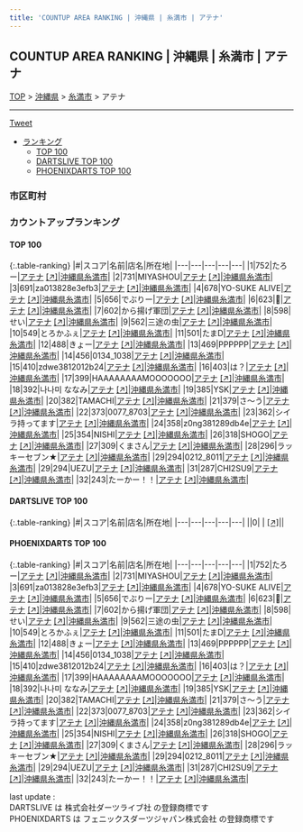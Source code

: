 ```yaml
---
title: 'COUNTUP AREA RANKING | 沖縄県 | 糸満市 | アテナ'
---
```

## COUNTUP AREA RANKING | 沖縄県 | 糸満市 | アテナ

[TOP](/darts/rank/) > [沖縄県](/darts/rank/沖縄県/) > [糸満市](/darts/rank/沖縄県/糸満市/) > アテナ

___

<a href="https://twitter.com/share?ref_src=twsrc%5Etfw" data-text="COUNTUP AREA RANKING | 沖縄県糸満市アテナ" class="twitter-share-button" data-hashtags="DARTSLIVE,PHOENIXDARTS,darts,ダーツ" data-show-count="false">Tweet</a>

* [ランキング](#カウントアップランキング)
    * [TOP 100](#top-100)
    * [DARTSLIVE TOP 100](#dartslive-top-100)
    * [PHOENIXDARTS TOP 100](#phoenixdarts-top-100)

### 市区町村

<ul>

</ul>

### カウントアップランキング

#### TOP 100



{:.table-ranking}
|#|スコア|名前|店名|所在地|
|---|---|---|---|---|
|1|752|<span class="rank-name-pd">たろー</span>|<a href="/darts/rank/shops/72096.html">アテナ</a> <a href="https://vs.phoenixdarts.com/jp/shop/shopDetailInfo/s_72096?s_seq=72096">[↗]</a>|<a href="/darts/rank/沖縄県/糸満市">沖縄県糸満市</a>|
|2|731|<span class="rank-name-pd">MIYASHOU</span>|<a href="/darts/rank/shops/72096.html">アテナ</a> <a href="https://vs.phoenixdarts.com/jp/shop/shopDetailInfo/s_72096?s_seq=72096">[↗]</a>|<a href="/darts/rank/沖縄県/糸満市">沖縄県糸満市</a>|
|3|691|<span class="rank-name-pd">za013828e3efb3</span>|<a href="/darts/rank/shops/72096.html">アテナ</a> <a href="https://vs.phoenixdarts.com/jp/shop/shopDetailInfo/s_72096?s_seq=72096">[↗]</a>|<a href="/darts/rank/沖縄県/糸満市">沖縄県糸満市</a>|
|4|678|<span class="rank-name-pd">YO-SUKE ALIVE</span>|<a href="/darts/rank/shops/72096.html">アテナ</a> <a href="https://vs.phoenixdarts.com/jp/shop/shopDetailInfo/s_72096?s_seq=72096">[↗]</a>|<a href="/darts/rank/沖縄県/糸満市">沖縄県糸満市</a>|
|5|656|<span class="rank-name-pd">でぶりー</span>|<a href="/darts/rank/shops/72096.html">アテナ</a> <a href="https://vs.phoenixdarts.com/jp/shop/shopDetailInfo/s_72096?s_seq=72096">[↗]</a>|<a href="/darts/rank/沖縄県/糸満市">沖縄県糸満市</a>|
|6|623|<span class="rank-name-pd">🖕</span>|<a href="/darts/rank/shops/72096.html">アテナ</a> <a href="https://vs.phoenixdarts.com/jp/shop/shopDetailInfo/s_72096?s_seq=72096">[↗]</a>|<a href="/darts/rank/沖縄県/糸満市">沖縄県糸満市</a>|
|7|602|<span class="rank-name-pd">から揚げ軍団</span>|<a href="/darts/rank/shops/72096.html">アテナ</a> <a href="https://vs.phoenixdarts.com/jp/shop/shopDetailInfo/s_72096?s_seq=72096">[↗]</a>|<a href="/darts/rank/沖縄県/糸満市">沖縄県糸満市</a>|
|8|598|<span class="rank-name-pd">せい</span>|<a href="/darts/rank/shops/72096.html">アテナ</a> <a href="https://vs.phoenixdarts.com/jp/shop/shopDetailInfo/s_72096?s_seq=72096">[↗]</a>|<a href="/darts/rank/沖縄県/糸満市">沖縄県糸満市</a>|
|9|562|<span class="rank-name-pd">三途の虫</span>|<a href="/darts/rank/shops/72096.html">アテナ</a> <a href="https://vs.phoenixdarts.com/jp/shop/shopDetailInfo/s_72096?s_seq=72096">[↗]</a>|<a href="/darts/rank/沖縄県/糸満市">沖縄県糸満市</a>|
|10|549|<span class="rank-name-pd">とろかふぇ</span>|<a href="/darts/rank/shops/72096.html">アテナ</a> <a href="https://vs.phoenixdarts.com/jp/shop/shopDetailInfo/s_72096?s_seq=72096">[↗]</a>|<a href="/darts/rank/沖縄県/糸満市">沖縄県糸満市</a>|
|11|501|<span class="rank-name-pd">たまD</span>|<a href="/darts/rank/shops/72096.html">アテナ</a> <a href="https://vs.phoenixdarts.com/jp/shop/shopDetailInfo/s_72096?s_seq=72096">[↗]</a>|<a href="/darts/rank/沖縄県/糸満市">沖縄県糸満市</a>|
|12|488|<span class="rank-name-pd">きょー</span>|<a href="/darts/rank/shops/72096.html">アテナ</a> <a href="https://vs.phoenixdarts.com/jp/shop/shopDetailInfo/s_72096?s_seq=72096">[↗]</a>|<a href="/darts/rank/沖縄県/糸満市">沖縄県糸満市</a>|
|13|469|<span class="rank-name-pd">PPPPPP</span>|<a href="/darts/rank/shops/72096.html">アテナ</a> <a href="https://vs.phoenixdarts.com/jp/shop/shopDetailInfo/s_72096?s_seq=72096">[↗]</a>|<a href="/darts/rank/沖縄県/糸満市">沖縄県糸満市</a>|
|14|456|<span class="rank-name-pd">0134_1038</span>|<a href="/darts/rank/shops/72096.html">アテナ</a> <a href="https://vs.phoenixdarts.com/jp/shop/shopDetailInfo/s_72096?s_seq=72096">[↗]</a>|<a href="/darts/rank/沖縄県/糸満市">沖縄県糸満市</a>|
|15|410|<span class="rank-name-pd">zdwe3812012b24</span>|<a href="/darts/rank/shops/72096.html">アテナ</a> <a href="https://vs.phoenixdarts.com/jp/shop/shopDetailInfo/s_72096?s_seq=72096">[↗]</a>|<a href="/darts/rank/沖縄県/糸満市">沖縄県糸満市</a>|
|16|403|<span class="rank-name-pd">は？</span>|<a href="/darts/rank/shops/72096.html">アテナ</a> <a href="https://vs.phoenixdarts.com/jp/shop/shopDetailInfo/s_72096?s_seq=72096">[↗]</a>|<a href="/darts/rank/沖縄県/糸満市">沖縄県糸満市</a>|
|17|399|<span class="rank-name-pd">HAAAAAAAAMOOOOOOO</span>|<a href="/darts/rank/shops/72096.html">アテナ</a> <a href="https://vs.phoenixdarts.com/jp/shop/shopDetailInfo/s_72096?s_seq=72096">[↗]</a>|<a href="/darts/rank/沖縄県/糸満市">沖縄県糸満市</a>|
|18|392|<span class="rank-name-pd">나나미 ななみ</span>|<a href="/darts/rank/shops/72096.html">アテナ</a> <a href="https://vs.phoenixdarts.com/jp/shop/shopDetailInfo/s_72096?s_seq=72096">[↗]</a>|<a href="/darts/rank/沖縄県/糸満市">沖縄県糸満市</a>|
|19|385|<span class="rank-name-pd">YSK</span>|<a href="/darts/rank/shops/72096.html">アテナ</a> <a href="https://vs.phoenixdarts.com/jp/shop/shopDetailInfo/s_72096?s_seq=72096">[↗]</a>|<a href="/darts/rank/沖縄県/糸満市">沖縄県糸満市</a>|
|20|382|<span class="rank-name-pd">TAMACHI</span>|<a href="/darts/rank/shops/72096.html">アテナ</a> <a href="https://vs.phoenixdarts.com/jp/shop/shopDetailInfo/s_72096?s_seq=72096">[↗]</a>|<a href="/darts/rank/沖縄県/糸満市">沖縄県糸満市</a>|
|21|379|<span class="rank-name-pd">さ〜う</span>|<a href="/darts/rank/shops/72096.html">アテナ</a> <a href="https://vs.phoenixdarts.com/jp/shop/shopDetailInfo/s_72096?s_seq=72096">[↗]</a>|<a href="/darts/rank/沖縄県/糸満市">沖縄県糸満市</a>|
|22|373|<span class="rank-name-pd">0077_8703</span>|<a href="/darts/rank/shops/72096.html">アテナ</a> <a href="https://vs.phoenixdarts.com/jp/shop/shopDetailInfo/s_72096?s_seq=72096">[↗]</a>|<a href="/darts/rank/沖縄県/糸満市">沖縄県糸満市</a>|
|23|362|<span class="rank-name-pd">シイラ持ってます</span>|<a href="/darts/rank/shops/72096.html">アテナ</a> <a href="https://vs.phoenixdarts.com/jp/shop/shopDetailInfo/s_72096?s_seq=72096">[↗]</a>|<a href="/darts/rank/沖縄県/糸満市">沖縄県糸満市</a>|
|24|358|<span class="rank-name-pd">z0ng381289db4e</span>|<a href="/darts/rank/shops/72096.html">アテナ</a> <a href="https://vs.phoenixdarts.com/jp/shop/shopDetailInfo/s_72096?s_seq=72096">[↗]</a>|<a href="/darts/rank/沖縄県/糸満市">沖縄県糸満市</a>|
|25|354|<span class="rank-name-pd">NISHI</span>|<a href="/darts/rank/shops/72096.html">アテナ</a> <a href="https://vs.phoenixdarts.com/jp/shop/shopDetailInfo/s_72096?s_seq=72096">[↗]</a>|<a href="/darts/rank/沖縄県/糸満市">沖縄県糸満市</a>|
|26|318|<span class="rank-name-pd">SHOGO</span>|<a href="/darts/rank/shops/72096.html">アテナ</a> <a href="https://vs.phoenixdarts.com/jp/shop/shopDetailInfo/s_72096?s_seq=72096">[↗]</a>|<a href="/darts/rank/沖縄県/糸満市">沖縄県糸満市</a>|
|27|309|<span class="rank-name-pd">くまさん</span>|<a href="/darts/rank/shops/72096.html">アテナ</a> <a href="https://vs.phoenixdarts.com/jp/shop/shopDetailInfo/s_72096?s_seq=72096">[↗]</a>|<a href="/darts/rank/沖縄県/糸満市">沖縄県糸満市</a>|
|28|296|<span class="rank-name-pd">ラッキーセブン★</span>|<a href="/darts/rank/shops/72096.html">アテナ</a> <a href="https://vs.phoenixdarts.com/jp/shop/shopDetailInfo/s_72096?s_seq=72096">[↗]</a>|<a href="/darts/rank/沖縄県/糸満市">沖縄県糸満市</a>|
|29|294|<span class="rank-name-pd">0212_8011</span>|<a href="/darts/rank/shops/72096.html">アテナ</a> <a href="https://vs.phoenixdarts.com/jp/shop/shopDetailInfo/s_72096?s_seq=72096">[↗]</a>|<a href="/darts/rank/沖縄県/糸満市">沖縄県糸満市</a>|
|29|294|<span class="rank-name-pd">UEZU</span>|<a href="/darts/rank/shops/72096.html">アテナ</a> <a href="https://vs.phoenixdarts.com/jp/shop/shopDetailInfo/s_72096?s_seq=72096">[↗]</a>|<a href="/darts/rank/沖縄県/糸満市">沖縄県糸満市</a>|
|31|287|<span class="rank-name-pd">CHI2SU9</span>|<a href="/darts/rank/shops/72096.html">アテナ</a> <a href="https://vs.phoenixdarts.com/jp/shop/shopDetailInfo/s_72096?s_seq=72096">[↗]</a>|<a href="/darts/rank/沖縄県/糸満市">沖縄県糸満市</a>|
|32|243|<span class="rank-name-pd">たーかー！！</span>|<a href="/darts/rank/shops/72096.html">アテナ</a> <a href="https://vs.phoenixdarts.com/jp/shop/shopDetailInfo/s_72096?s_seq=72096">[↗]</a>|<a href="/darts/rank/沖縄県/糸満市">沖縄県糸満市</a>|


#### DARTSLIVE TOP 100



{:.table-ranking}
|#|スコア|名前|店名|所在地|
|---|---|---|---|---|
||0|<span class="rank-name-dl"> </span>|<a href="/darts/rank/shops/.html"></a> <a href="">[↗]</a>|<a href="/darts/rank//"></a>|


#### PHOENIXDARTS TOP 100



{:.table-ranking}
|#|スコア|名前|店名|所在地|
|---|---|---|---|---|
|1|752|<span class="rank-name-pd">たろー</span>|<a href="/darts/rank/shops/72096.html">アテナ</a> <a href="https://vs.phoenixdarts.com/jp/shop/shopDetailInfo/s_72096?s_seq=72096">[↗]</a>|<a href="/darts/rank/沖縄県/糸満市">沖縄県糸満市</a>|
|2|731|<span class="rank-name-pd">MIYASHOU</span>|<a href="/darts/rank/shops/72096.html">アテナ</a> <a href="https://vs.phoenixdarts.com/jp/shop/shopDetailInfo/s_72096?s_seq=72096">[↗]</a>|<a href="/darts/rank/沖縄県/糸満市">沖縄県糸満市</a>|
|3|691|<span class="rank-name-pd">za013828e3efb3</span>|<a href="/darts/rank/shops/72096.html">アテナ</a> <a href="https://vs.phoenixdarts.com/jp/shop/shopDetailInfo/s_72096?s_seq=72096">[↗]</a>|<a href="/darts/rank/沖縄県/糸満市">沖縄県糸満市</a>|
|4|678|<span class="rank-name-pd">YO-SUKE ALIVE</span>|<a href="/darts/rank/shops/72096.html">アテナ</a> <a href="https://vs.phoenixdarts.com/jp/shop/shopDetailInfo/s_72096?s_seq=72096">[↗]</a>|<a href="/darts/rank/沖縄県/糸満市">沖縄県糸満市</a>|
|5|656|<span class="rank-name-pd">でぶりー</span>|<a href="/darts/rank/shops/72096.html">アテナ</a> <a href="https://vs.phoenixdarts.com/jp/shop/shopDetailInfo/s_72096?s_seq=72096">[↗]</a>|<a href="/darts/rank/沖縄県/糸満市">沖縄県糸満市</a>|
|6|623|<span class="rank-name-pd">🖕</span>|<a href="/darts/rank/shops/72096.html">アテナ</a> <a href="https://vs.phoenixdarts.com/jp/shop/shopDetailInfo/s_72096?s_seq=72096">[↗]</a>|<a href="/darts/rank/沖縄県/糸満市">沖縄県糸満市</a>|
|7|602|<span class="rank-name-pd">から揚げ軍団</span>|<a href="/darts/rank/shops/72096.html">アテナ</a> <a href="https://vs.phoenixdarts.com/jp/shop/shopDetailInfo/s_72096?s_seq=72096">[↗]</a>|<a href="/darts/rank/沖縄県/糸満市">沖縄県糸満市</a>|
|8|598|<span class="rank-name-pd">せい</span>|<a href="/darts/rank/shops/72096.html">アテナ</a> <a href="https://vs.phoenixdarts.com/jp/shop/shopDetailInfo/s_72096?s_seq=72096">[↗]</a>|<a href="/darts/rank/沖縄県/糸満市">沖縄県糸満市</a>|
|9|562|<span class="rank-name-pd">三途の虫</span>|<a href="/darts/rank/shops/72096.html">アテナ</a> <a href="https://vs.phoenixdarts.com/jp/shop/shopDetailInfo/s_72096?s_seq=72096">[↗]</a>|<a href="/darts/rank/沖縄県/糸満市">沖縄県糸満市</a>|
|10|549|<span class="rank-name-pd">とろかふぇ</span>|<a href="/darts/rank/shops/72096.html">アテナ</a> <a href="https://vs.phoenixdarts.com/jp/shop/shopDetailInfo/s_72096?s_seq=72096">[↗]</a>|<a href="/darts/rank/沖縄県/糸満市">沖縄県糸満市</a>|
|11|501|<span class="rank-name-pd">たまD</span>|<a href="/darts/rank/shops/72096.html">アテナ</a> <a href="https://vs.phoenixdarts.com/jp/shop/shopDetailInfo/s_72096?s_seq=72096">[↗]</a>|<a href="/darts/rank/沖縄県/糸満市">沖縄県糸満市</a>|
|12|488|<span class="rank-name-pd">きょー</span>|<a href="/darts/rank/shops/72096.html">アテナ</a> <a href="https://vs.phoenixdarts.com/jp/shop/shopDetailInfo/s_72096?s_seq=72096">[↗]</a>|<a href="/darts/rank/沖縄県/糸満市">沖縄県糸満市</a>|
|13|469|<span class="rank-name-pd">PPPPPP</span>|<a href="/darts/rank/shops/72096.html">アテナ</a> <a href="https://vs.phoenixdarts.com/jp/shop/shopDetailInfo/s_72096?s_seq=72096">[↗]</a>|<a href="/darts/rank/沖縄県/糸満市">沖縄県糸満市</a>|
|14|456|<span class="rank-name-pd">0134_1038</span>|<a href="/darts/rank/shops/72096.html">アテナ</a> <a href="https://vs.phoenixdarts.com/jp/shop/shopDetailInfo/s_72096?s_seq=72096">[↗]</a>|<a href="/darts/rank/沖縄県/糸満市">沖縄県糸満市</a>|
|15|410|<span class="rank-name-pd">zdwe3812012b24</span>|<a href="/darts/rank/shops/72096.html">アテナ</a> <a href="https://vs.phoenixdarts.com/jp/shop/shopDetailInfo/s_72096?s_seq=72096">[↗]</a>|<a href="/darts/rank/沖縄県/糸満市">沖縄県糸満市</a>|
|16|403|<span class="rank-name-pd">は？</span>|<a href="/darts/rank/shops/72096.html">アテナ</a> <a href="https://vs.phoenixdarts.com/jp/shop/shopDetailInfo/s_72096?s_seq=72096">[↗]</a>|<a href="/darts/rank/沖縄県/糸満市">沖縄県糸満市</a>|
|17|399|<span class="rank-name-pd">HAAAAAAAAMOOOOOOO</span>|<a href="/darts/rank/shops/72096.html">アテナ</a> <a href="https://vs.phoenixdarts.com/jp/shop/shopDetailInfo/s_72096?s_seq=72096">[↗]</a>|<a href="/darts/rank/沖縄県/糸満市">沖縄県糸満市</a>|
|18|392|<span class="rank-name-pd">나나미 ななみ</span>|<a href="/darts/rank/shops/72096.html">アテナ</a> <a href="https://vs.phoenixdarts.com/jp/shop/shopDetailInfo/s_72096?s_seq=72096">[↗]</a>|<a href="/darts/rank/沖縄県/糸満市">沖縄県糸満市</a>|
|19|385|<span class="rank-name-pd">YSK</span>|<a href="/darts/rank/shops/72096.html">アテナ</a> <a href="https://vs.phoenixdarts.com/jp/shop/shopDetailInfo/s_72096?s_seq=72096">[↗]</a>|<a href="/darts/rank/沖縄県/糸満市">沖縄県糸満市</a>|
|20|382|<span class="rank-name-pd">TAMACHI</span>|<a href="/darts/rank/shops/72096.html">アテナ</a> <a href="https://vs.phoenixdarts.com/jp/shop/shopDetailInfo/s_72096?s_seq=72096">[↗]</a>|<a href="/darts/rank/沖縄県/糸満市">沖縄県糸満市</a>|
|21|379|<span class="rank-name-pd">さ〜う</span>|<a href="/darts/rank/shops/72096.html">アテナ</a> <a href="https://vs.phoenixdarts.com/jp/shop/shopDetailInfo/s_72096?s_seq=72096">[↗]</a>|<a href="/darts/rank/沖縄県/糸満市">沖縄県糸満市</a>|
|22|373|<span class="rank-name-pd">0077_8703</span>|<a href="/darts/rank/shops/72096.html">アテナ</a> <a href="https://vs.phoenixdarts.com/jp/shop/shopDetailInfo/s_72096?s_seq=72096">[↗]</a>|<a href="/darts/rank/沖縄県/糸満市">沖縄県糸満市</a>|
|23|362|<span class="rank-name-pd">シイラ持ってます</span>|<a href="/darts/rank/shops/72096.html">アテナ</a> <a href="https://vs.phoenixdarts.com/jp/shop/shopDetailInfo/s_72096?s_seq=72096">[↗]</a>|<a href="/darts/rank/沖縄県/糸満市">沖縄県糸満市</a>|
|24|358|<span class="rank-name-pd">z0ng381289db4e</span>|<a href="/darts/rank/shops/72096.html">アテナ</a> <a href="https://vs.phoenixdarts.com/jp/shop/shopDetailInfo/s_72096?s_seq=72096">[↗]</a>|<a href="/darts/rank/沖縄県/糸満市">沖縄県糸満市</a>|
|25|354|<span class="rank-name-pd">NISHI</span>|<a href="/darts/rank/shops/72096.html">アテナ</a> <a href="https://vs.phoenixdarts.com/jp/shop/shopDetailInfo/s_72096?s_seq=72096">[↗]</a>|<a href="/darts/rank/沖縄県/糸満市">沖縄県糸満市</a>|
|26|318|<span class="rank-name-pd">SHOGO</span>|<a href="/darts/rank/shops/72096.html">アテナ</a> <a href="https://vs.phoenixdarts.com/jp/shop/shopDetailInfo/s_72096?s_seq=72096">[↗]</a>|<a href="/darts/rank/沖縄県/糸満市">沖縄県糸満市</a>|
|27|309|<span class="rank-name-pd">くまさん</span>|<a href="/darts/rank/shops/72096.html">アテナ</a> <a href="https://vs.phoenixdarts.com/jp/shop/shopDetailInfo/s_72096?s_seq=72096">[↗]</a>|<a href="/darts/rank/沖縄県/糸満市">沖縄県糸満市</a>|
|28|296|<span class="rank-name-pd">ラッキーセブン★</span>|<a href="/darts/rank/shops/72096.html">アテナ</a> <a href="https://vs.phoenixdarts.com/jp/shop/shopDetailInfo/s_72096?s_seq=72096">[↗]</a>|<a href="/darts/rank/沖縄県/糸満市">沖縄県糸満市</a>|
|29|294|<span class="rank-name-pd">0212_8011</span>|<a href="/darts/rank/shops/72096.html">アテナ</a> <a href="https://vs.phoenixdarts.com/jp/shop/shopDetailInfo/s_72096?s_seq=72096">[↗]</a>|<a href="/darts/rank/沖縄県/糸満市">沖縄県糸満市</a>|
|29|294|<span class="rank-name-pd">UEZU</span>|<a href="/darts/rank/shops/72096.html">アテナ</a> <a href="https://vs.phoenixdarts.com/jp/shop/shopDetailInfo/s_72096?s_seq=72096">[↗]</a>|<a href="/darts/rank/沖縄県/糸満市">沖縄県糸満市</a>|
|31|287|<span class="rank-name-pd">CHI2SU9</span>|<a href="/darts/rank/shops/72096.html">アテナ</a> <a href="https://vs.phoenixdarts.com/jp/shop/shopDetailInfo/s_72096?s_seq=72096">[↗]</a>|<a href="/darts/rank/沖縄県/糸満市">沖縄県糸満市</a>|
|32|243|<span class="rank-name-pd">たーかー！！</span>|<a href="/darts/rank/shops/72096.html">アテナ</a> <a href="https://vs.phoenixdarts.com/jp/shop/shopDetailInfo/s_72096?s_seq=72096">[↗]</a>|<a href="/darts/rank/沖縄県/糸満市">沖縄県糸満市</a>|


<div class="footer border-top border-gray-light mt-5 pt-3 text-right text-gray">
    last update : <span style="font-weight: italic" id="foot_last_modified"></span><br />
    DARTSLIVE は 株式会社ダーツライブ社 の登録商標です<br />
    PHOENIXDARTS は フェニックスダーツジャパン株式会社 の登録商標です<br />
</div>

<script src="https://cdnjs.cloudflare.com/ajax/libs/jquery.tablesorter/2.31.3/js/jquery.tablesorter.min.js" integrity="sha512-qzgd5cYSZcosqpzpn7zF2ZId8f/8CHmFKZ8j7mU4OUXTNRd5g+ZHBPsgKEwoqxCtdQvExE5LprwwPAgoicguNg==" crossorigin="anonymous" referrerpolicy="no-referrer"></script>
<link rel="stylesheet" href="https://cdnjs.cloudflare.com/ajax/libs/jquery.tablesorter/2.31.3/css/theme.default.min.css" integrity="sha512-wghhOJkjQX0Lh3NSWvNKeZ0ZpNn+SPVXX1Qyc9OCaogADktxrBiBdKGDoqVUOyhStvMBmJQ8ZdMHiR3wuEq8+w==" crossorigin="anonymous" referrerpolicy="no-referrer" />
<script>
$(function() {
    $(".table-ranking").tablesorter({sortList:[[0, 0]]});
    $("#foot_last_modified").text(formatDate(new Date(document.lastModified), 'yyyy-MM-dd HH:mm:ss'));
});
</script>

<script async src="https://platform.twitter.com/widgets.js" charset="utf-8"></script>